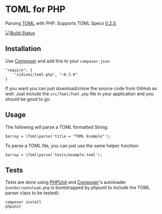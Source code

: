 # TOML for PHP

Parsing [TOML](https://github.com/mojombo/toml) with PHP. Supports TOML Specs [0.2.0](https://github.com/mojombo/toml/blob/master/versions/toml-v0.2.0.md).

[![Build Status](https://travis-ci.org/zidizei/toml-php.svg?branch=master)](https://travis-ci.org/zidizei/toml-php)

## Installation

Use [Composer](http://getcomposer.org) and add this to your `composer.json`:

    "require": {
        "zidizei/toml-php", "~0.3.0"
    }

If you want you can just download/clone the source code from GitHub as well. Just include the `src/Toml/Toml.php` file in your application and you should be good to go.

## Usage

The following will parse a TOML formatted String:

    $array = \Toml\parse('title = "TOML Example"');

To parse a TOML file, you can just use the same helper function:

    $array = \Toml\parse('tests/example.toml');

## Tests

Tests are done using [PHPUnit](http://phpunit.de/) and [Composer](http://getcomposer.org)'s autoloader (`vendor/autoload.php` is bootstrapped by *phpunit* to include the TOML parser class to be tested):

```
composer install
phpunit
```

